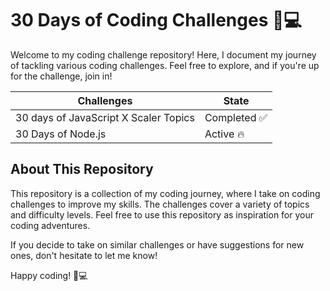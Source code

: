 # 30 Days of Coding Challenges 🚀💻

Welcome to my coding challenge repository! Here, I document my journey of tackling various coding challenges. Feel free to explore, and if you're up for the challenge, join in!

| Challenges  | State |
| ------------- | ------------- |
| 30 days of JavaScript X Scaler Topics  | Completed ✅  |
| 30 Days of Node.js  | Active 🔥 |


## About This Repository

This repository is a collection of my coding journey, where I take on coding challenges to improve my skills. The challenges cover a variety of topics and difficulty levels. Feel free to use this repository as inspiration for your coding adventures.

If you decide to take on similar challenges or have suggestions for new ones, don't hesitate to let me know!

Happy coding! 🚀💻
